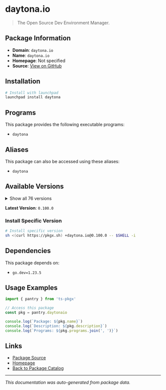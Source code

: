 # daytona.io

> The Open Source Dev Environment Manager.

## Package Information

- **Domain**: `daytona.io`
- **Name**: `daytona.io`
- **Homepage**: Not specified
- **Source**: [View on GitHub](https://github.com/pkgxdev/pantry/tree/main/projects/daytona.io/package.yml)

## Installation

```bash
# Install with launchpad
launchpad install daytona
```

## Programs

This package provides the following executable programs:

- `daytona`

## Aliases

This package can also be accessed using these aliases:

- `daytona`

## Available Versions

<details>
<summary>Show all 76 versions</summary>

- `0.100.0`, `0.53.0`, `0.52.1`, `0.52.0`, `0.51.0`
- `0.50.0`, `0.49.0`, `0.48.0`, `0.47.0`, `0.46.1`
- `0.46.0`, `0.45.0`, `0.44.1`, `0.44.0`, `0.43.0`
- `0.42.1`, `0.42.0`, `0.41.0`, `0.40.0`, `0.39.0`
- `0.38.0`, `0.37.0`, `0.36.0`, `0.35.1`, `0.35.0`
- `0.34.0`, `0.33.0`, `0.32.0`, `0.31.0`, `0.30.1`
- `0.30.0`, `0.29.1`, `0.29.0`, `0.28.1`, `0.28.0`
- `0.27.0`, `0.26.1`, `0.26.0`, `0.25.2`, `0.25.1`
- `0.25.0`, `0.24.0`, `0.23.1`, `0.23.0`, `0.22.1`
- `0.22.0`, `0.21.3`, `0.21.2`, `0.21.1`, `0.21.0`
- `0.20.0`, `0.19.1`, `0.19.0`, `0.18.0`, `0.17.0`
- `0.16.0`, `0.15.0`, `0.14.0`, `0.13.0`, `0.12.1`
- `0.12.0`, `0.11.0`, `0.10.0`, `0.9.0`, `0.8.2`
- `0.8.1`, `0.8.0`, `0.7.1`, `0.7.0`, `0.6.0`
- `0.5.0`, `0.4.1`, `0.4.0`, `0.3.1`, `0.3.0`
- `0.2.0`

</details>

**Latest Version**: `0.100.0`

### Install Specific Version

```bash
# Install specific version
sh <(curl https://pkgx.sh) +daytona.io@0.100.0 -- $SHELL -i
```

## Dependencies

This package depends on:

- `go.dev=1.23.5`

## Usage Examples

```typescript
import { pantry } from 'ts-pkgx'

// Access this package
const pkg = pantry.daytonaio

console.log(`Package: ${pkg.name}`)
console.log(`Description: ${pkg.description}`)
console.log(`Programs: ${pkg.programs.join(', ')}`)
```

## Links

- [Package Source](https://github.com/pkgxdev/pantry/tree/main/projects/daytona.io/package.yml)
- [Homepage](#)
- [Back to Package Catalog](../package-catalog.md)

---

*This documentation was auto-generated from package data.*
